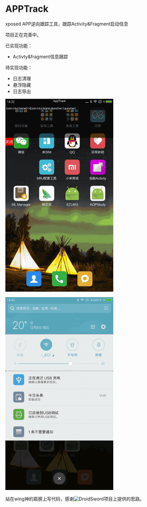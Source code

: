 # APPTrack
xposed APP逆向跟踪工具，跟踪Activity&Fragment启动信息

项目正在完善中。

已实现功能：
- Activty&fragment信息跟踪

待实现功能：
- 日志清理
- 悬浮隐藏
- 日志导出



![](./mi.gif)

![](./taday.gif)



站在wing神的肩膀上写代码，感谢![DroidSword](https://github.com/githubwing/DroidSword)项目上提供的思路。
